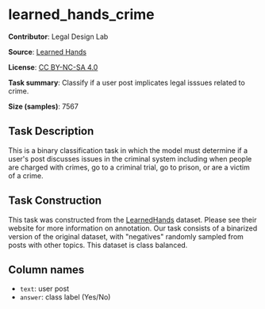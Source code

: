 # learned_hands_crime

**Contributor**: Legal Design Lab

**Source**: [Learned Hands](https://spot.suffolklitlab.org/data/#learnedhands)

**License**: [CC BY-NC-SA 4.0](https://creativecommons.org/licenses/by-nc-sa/4.0/)

**Task summary**: Classify if a user post implicates legal isssues related to crime.

**Size (samples)**: 7567

## Task Description

This is a binary classification task in which the model must determine if a user's post discusses issues in the criminal system including when people are charged with crimes, go to a criminal trial, go to prison, or are a victim of a crime.

## Task Construction

This task was constructed from the [LearnedHands](https://suffolklitlab.org/) dataset. Please see their website for more information on annotation. Our task consists of a binarized version of the original dataset, with "negatives" randomly sampled from posts with other topics. This dataset is class balanced.


## Column names

- `text`: user post
- `answer`: class label (Yes/No)